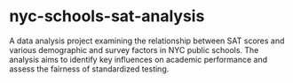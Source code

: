 # nyc-schools-sat-analysis
A data analysis project examining the relationship between SAT scores and various demographic and survey factors in NYC public schools. The analysis aims to identify key influences on academic performance and assess the fairness of standardized testing.
